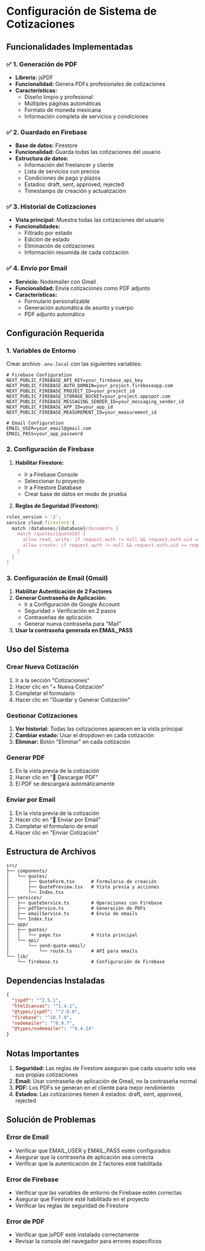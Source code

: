 # Configuración de Sistema de Cotizaciones

## Funcionalidades Implementadas

### ✅ 1. Generación de PDF

- **Librería:** jsPDF
- **Funcionalidad:** Genera PDFs profesionales de cotizaciones
- **Características:**
  - Diseño limpio y profesional
  - Múltiples páginas automáticas
  - Formato de moneda mexicana
  - Información completa de servicios y condiciones

### ✅ 2. Guardado en Firebase

- **Base de datos:** Firestore
- **Funcionalidad:** Guarda todas las cotizaciones del usuario
- **Estructura de datos:**
  - Información del freelancer y cliente
  - Lista de servicios con precios
  - Condiciones de pago y plazos
  - Estados: draft, sent, approved, rejected
  - Timestamps de creación y actualización

### ✅ 3. Historial de Cotizaciones

- **Vista principal:** Muestra todas las cotizaciones del usuario
- **Funcionalidades:**
  - Filtrado por estado
  - Edición de estado
  - Eliminación de cotizaciones
  - Información resumida de cada cotización

### ✅ 4. Envío por Email

- **Servicio:** Nodemailer con Gmail
- **Funcionalidad:** Envía cotizaciones como PDF adjunto
- **Características:**
  - Formulario personalizable
  - Generación automática de asunto y cuerpo
  - PDF adjunto automático

## Configuración Requerida

### 1. Variables de Entorno

Crear archivo `.env.local` con las siguientes variables:

```env
# Firebase Configuration
NEXT_PUBLIC_FIREBASE_API_KEY=your_firebase_api_key
NEXT_PUBLIC_FIREBASE_AUTH_DOMAIN=your_project.firebaseapp.com
NEXT_PUBLIC_FIREBASE_PROJECT_ID=your_project_id
NEXT_PUBLIC_FIREBASE_STORAGE_BUCKET=your_project.appspot.com
NEXT_PUBLIC_FIREBASE_MESSAGING_SENDER_ID=your_messaging_sender_id
NEXT_PUBLIC_FIREBASE_APP_ID=your_app_id
NEXT_PUBLIC_FIREBASE_MEASUREMENT_ID=your_measurement_id

# Email Configuration
EMAIL_USER=your_email@gmail.com
EMAIL_PASS=your_app_password
```

### 2. Configuración de Firebase

1. **Habilitar Firestore:**

   - Ir a Firebase Console
   - Seleccionar tu proyecto
   - Ir a Firestore Database
   - Crear base de datos en modo de prueba

2. **Reglas de Seguridad (Firestore):**

```javascript
rules_version = '2';
service cloud.firestore {
  match /databases/{database}/documents {
    match /quotes/{quoteId} {
      allow read, write: if request.auth != null && request.auth.uid == resource.data.userId;
      allow create: if request.auth != null && request.auth.uid == request.resource.data.userId;
    }
  }
}
```

### 3. Configuración de Email (Gmail)

1. **Habilitar Autenticación de 2 Factores**
2. **Generar Contraseña de Aplicación:**
   - Ir a Configuración de Google Account
   - Seguridad > Verificación en 2 pasos
   - Contraseñas de aplicación
   - Generar nueva contraseña para "Mail"
3. **Usar la contraseña generada en EMAIL_PASS**

## Uso del Sistema

### Crear Nueva Cotización

1. Ir a la sección "Cotizaciones"
2. Hacer clic en "+ Nueva Cotización"
3. Completar el formulario
4. Hacer clic en "Guardar y Generar Cotización"

### Gestionar Cotizaciones

1. **Ver historial:** Todas las cotizaciones aparecen en la vista principal
2. **Cambiar estado:** Usar el dropdown en cada cotización
3. **Eliminar:** Botón "Eliminar" en cada cotización

### Generar PDF

1. En la vista previa de la cotización
2. Hacer clic en "📄 Descargar PDF"
3. El PDF se descargará automáticamente

### Enviar por Email

1. En la vista previa de la cotización
2. Hacer clic en "📧 Enviar por Email"
3. Completar el formulario de email
4. Hacer clic en "Enviar Cotización"

## Estructura de Archivos

```
src/
├── components/
│   └── quotes/
│       ├── QuoteForm.tsx      # Formulario de creación
│       ├── QuotePreview.tsx   # Vista previa y acciones
│       └── Index.tsx
├── services/
│   ├── quoteService.ts        # Operaciones con Firebase
│   ├── pdfService.ts          # Generación de PDFs
│   ├── emailService.ts        # Envío de emails
│   └── Index.tsx
├── app/
│   ├── quotes/
│   │   └── page.tsx           # Vista principal
│   └── api/
│       └── send-quote-email/
│           └── route.ts       # API para emails
└── lib/
    └── firebase.ts            # Configuración de Firebase
```

## Dependencias Instaladas

```json
{
  "jspdf": "^2.5.1",
  "html2canvas": "^1.4.1",
  "@types/jspdf": "^2.0.0",
  "firebase": "^10.7.0",
  "nodemailer": "^6.9.7",
  "@types/nodemailer": "^6.4.14"
}
```

## Notas Importantes

1. **Seguridad:** Las reglas de Firestore aseguran que cada usuario solo vea sus propias cotizaciones
2. **Email:** Usar contraseña de aplicación de Gmail, no la contraseña normal
3. **PDF:** Los PDFs se generan en el cliente para mejor rendimiento
4. **Estados:** Las cotizaciones tienen 4 estados: draft, sent, approved, rejected

## Solución de Problemas

### Error de Email

- Verificar que EMAIL_USER y EMAIL_PASS estén configurados
- Asegurar que la contraseña de aplicación sea correcta
- Verificar que la autenticación de 2 factores esté habilitada

### Error de Firebase

- Verificar que las variables de entorno de Firebase estén correctas
- Asegurar que Firestore esté habilitado en el proyecto
- Verificar las reglas de seguridad de Firestore

### Error de PDF

- Verificar que jsPDF esté instalado correctamente
- Revisar la consola del navegador para errores específicos
